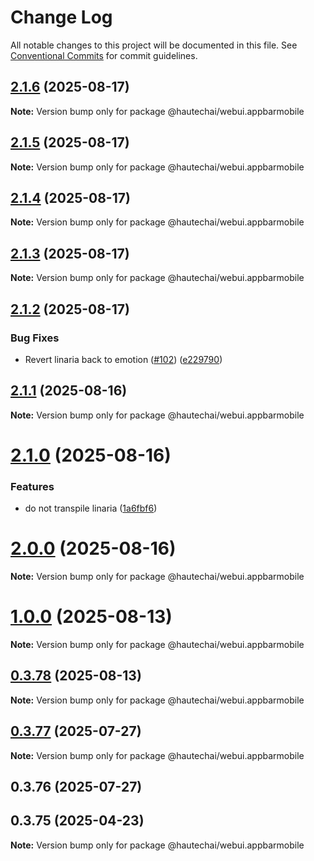 # Change Log

All notable changes to this project will be documented in this file.
See [Conventional Commits](https://conventionalcommits.org) for commit guidelines.

## [2.1.6](https://github.com/HautechAI/webui/compare/@hautechai/webui.appbarmobile@2.1.5...@hautechai/webui.appbarmobile@2.1.6) (2025-08-17)

**Note:** Version bump only for package @hautechai/webui.appbarmobile

## [2.1.5](https://github.com/HautechAI/webui/compare/@hautechai/webui.appbarmobile@2.1.4...@hautechai/webui.appbarmobile@2.1.5) (2025-08-17)

**Note:** Version bump only for package @hautechai/webui.appbarmobile

## [2.1.4](https://github.com/HautechAI/webui/compare/@hautechai/webui.appbarmobile@2.1.3...@hautechai/webui.appbarmobile@2.1.4) (2025-08-17)

**Note:** Version bump only for package @hautechai/webui.appbarmobile

## [2.1.3](https://github.com/HautechAI/webui/compare/@hautechai/webui.appbarmobile@2.1.2...@hautechai/webui.appbarmobile@2.1.3) (2025-08-17)

**Note:** Version bump only for package @hautechai/webui.appbarmobile

## [2.1.2](https://github.com/HautechAI/webui/compare/@hautechai/webui.appbarmobile@2.1.1...@hautechai/webui.appbarmobile@2.1.2) (2025-08-17)

### Bug Fixes

- Revert linaria back to emotion ([#102](https://github.com/HautechAI/webui/issues/102)) ([e229790](https://github.com/HautechAI/webui/commit/e229790dae8eba4b3037bbe41365e5a73ab7f6dc))

## [2.1.1](https://github.com/HautechAI/webui/compare/@hautechai/webui.appbarmobile@2.1.0...@hautechai/webui.appbarmobile@2.1.1) (2025-08-16)

**Note:** Version bump only for package @hautechai/webui.appbarmobile

# [2.1.0](https://github.com/HautechAI/webui/compare/@hautechai/webui.appbarmobile@1.0.0...@hautechai/webui.appbarmobile@2.1.0) (2025-08-16)

### Features

- do not transpile linaria ([1a6fbf6](https://github.com/HautechAI/webui/commit/1a6fbf6353a0e5028040006b5045170cf83f1ba0))

# [2.0.0](https://github.com/HautechAI/webui/compare/@hautechai/webui.appbarmobile@1.0.0...@hautechai/webui.appbarmobile@2.0.0) (2025-08-16)

**Note:** Version bump only for package @hautechai/webui.appbarmobile

# [1.0.0](https://github.com/HautechAI/webui/compare/@hautechai/webui.appbarmobile@0.3.78...@hautechai/webui.appbarmobile@1.0.0) (2025-08-13)

**Note:** Version bump only for package @hautechai/webui.appbarmobile

## [0.3.78](https://github.com/HautechAI/webui/compare/@hautechai/webui.appbarmobile@0.3.77...@hautechai/webui.appbarmobile@0.3.78) (2025-08-13)

**Note:** Version bump only for package @hautechai/webui.appbarmobile

## [0.3.77](https://github.com/HautechAI/webui/compare/@hautechai/webui.appbarmobile@0.3.76...@hautechai/webui.appbarmobile@0.3.77) (2025-07-27)

**Note:** Version bump only for package @hautechai/webui.appbarmobile

## 0.3.76 (2025-07-27)

## 0.3.75 (2025-04-23)

**Note:** Version bump only for package @hautechai/webui.appbarmobile
